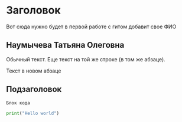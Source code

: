 # Заголовок

Вот сюда нужно будет в первой работе с гитом добавит свое ФИО

## Наумычева Татьяна Олеговна

Обычный текст.
Еще текст на той же строке (в том же абзаце).

Текст в новом абзаце

## Подзаголовок

```
Блок кода
```

```python
print("Hello world")
```